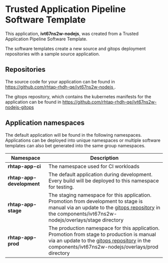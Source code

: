 # Trusted Application Pipeline Software Template

This application, **ivt67ns2w-nodejs**, was created from a Trusted Application Pipeline Software Template.

The software templates create a new source and gitops deployment repositories with a sample source application. 

## Repositories

The source code for your application can be found in [https://github.com/rhtap-rhdh-qe/ivt67ns2w-nodejs ](https://github.com/rhtap-rhdh-qe/ivt67ns2w-nodejs ).
 
The gitops repository, which contains the kubernetes manifests for the application can be found in 
[https://github.com/rhtap-rhdh-qe/ivt67ns2w-nodejs-gitops ](https://github.com/rhtap-rhdh-qe/ivt67ns2w-nodejs-gitops ) 

## Application namespaces 

The default application will be found in the following namespaces. Applications can be deployed into unique namespaces or multiple software templates can also bet generated into the same group namespaces.  

|  Namespace   |  Description   |  
| -------- | -------- |
| **rhtap-app-ci** | The namespace used for CI workloads |
| **rhtap-app-development** | The default application during development. Every build will be deployed to this namespace for testing. |
| **rhtap-app-stage** | The staging namespace for this application. Promotion from development to stage is manual via an update to the [gitops repository](https://github.com/rhtap-rhdh-qe/ivt67ns2w-nodejs-gitops ) in the components/ivt67ns2w-nodejs/overlays/stage directory |
| **rhtap-app-prod** | The production namespace for this application. Promotion from stage to production is manual via an update to the [gitops repository](https://github.com/rhtap-rhdh-qe/ivt67ns2w-nodejs-gitops ) in the components/ivt67ns2w-nodejs/overlays/prod directory |